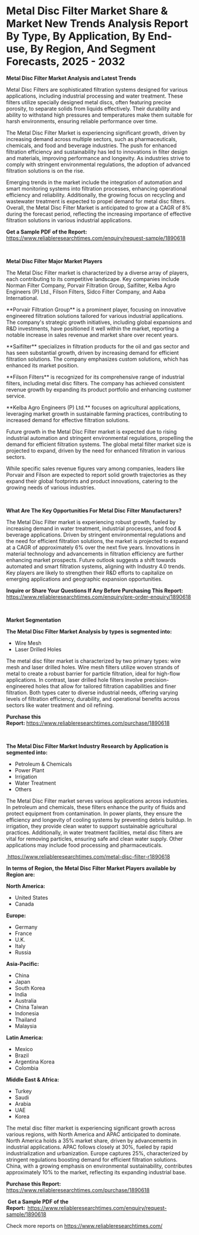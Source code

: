 <p><h1>Metal Disc Filter Market Share & Market New Trends Analysis Report By Type, By Application, By End-use, By Region, And Segment Forecasts, 2025 - 2032</h1></p><p><strong>Metal Disc Filter Market Analysis and Latest Trends</strong></p>
<p><p>Metal Disc Filters are sophisticated filtration systems designed for various applications, including industrial processing and water treatment. These filters utilize specially designed metal discs, often featuring precise porosity, to separate solids from liquids effectively. Their durability and ability to withstand high pressures and temperatures make them suitable for harsh environments, ensuring reliable performance over time.</p><p>The Metal Disc Filter Market is experiencing significant growth, driven by increasing demand across multiple sectors, such as pharmaceuticals, chemicals, and food and beverage industries. The push for enhanced filtration efficiency and sustainability has led to innovations in filter design and materials, improving performance and longevity. As industries strive to comply with stringent environmental regulations, the adoption of advanced filtration solutions is on the rise.</p><p>Emerging trends in the market include the integration of automation and smart monitoring systems into filtration processes, enhancing operational efficiency and reliability. Additionally, the growing focus on recycling and wastewater treatment is expected to propel demand for metal disc filters. Overall, the Metal Disc Filter Market is anticipated to grow at a CAGR of 8% during the forecast period, reflecting the increasing importance of effective filtration solutions in various industrial applications.</p></p>
<p><strong>Get a Sample PDF of the Report:&nbsp;</strong> <a href="https://www.reliableresearchtimes.com/enquiry/request-sample/1890618?utm_campaign=3361&utm_medium=2&utm_source=Github&utm_content=ia&utm_term=11042025&utm_id=metal-disc-filter">https://www.reliableresearchtimes.com/enquiry/request-sample/1890618</a></p>
<p>&nbsp;</p>
<p><strong>Metal Disc Filter Major Market Players</strong></p>
<p><p>The Metal Disc Filter market is characterized by a diverse array of players, each contributing to its competitive landscape. Key companies include Norman Filter Company, Porvair Filtration Group, Saifilter, Kelba Agro Engineers (P) Ltd., Filson Filters, Sidco Filter Company, and Aaba International. </p><p>**Porvair Filtration Group** is a prominent player, focusing on innovative engineered filtration solutions tailored for various industrial applications. The company's strategic growth initiatives, including global expansions and R&D investments, have positioned it well within the market, reporting a notable increase in sales revenue and market share over recent years. </p><p>**Saifilter** specializes in filtration products for the oil and gas sector and has seen substantial growth, driven by increasing demand for efficient filtration solutions. The company emphasizes custom solutions, which has enhanced its market position.</p><p>**Filson Filters** is recognized for its comprehensive range of industrial filters, including metal disc filters. The company has achieved consistent revenue growth by expanding its product portfolio and enhancing customer service.</p><p>**Kelba Agro Engineers (P) Ltd.** focuses on agricultural applications, leveraging market growth in sustainable farming practices, contributing to increased demand for effective filtration solutions.</p><p>Future growth in the Metal Disc Filter market is expected due to rising industrial automation and stringent environmental regulations, propelling the demand for efficient filtration systems. The global metal filter market size is projected to expand, driven by the need for enhanced filtration in various sectors.</p><p>While specific sales revenue figures vary among companies, leaders like Porvair and Filson are expected to report solid growth trajectories as they expand their global footprints and product innovations, catering to the growing needs of various industries.</p></p>
<p>&nbsp;</p>
<p><strong>What Are The Key Opportunities For Metal Disc Filter Manufacturers?</strong></p>
<p><p>The Metal Disc Filter market is experiencing robust growth, fueled by increasing demand in water treatment, industrial processes, and food & beverage applications. Driven by stringent environmental regulations and the need for efficient filtration solutions, the market is projected to expand at a CAGR of approximately 6% over the next five years. Innovations in material technology and advancements in filtration efficiency are further enhancing market prospects. Future outlook suggests a shift towards automated and smart filtration systems, aligning with Industry 4.0 trends. Key players are likely to strengthen their R&D efforts to capitalize on emerging applications and geographic expansion opportunities.</p></p>
<p><strong>Inquire or Share Your Questions If Any Before Purchasing This Report:</strong> <a href="https://www.reliableresearchtimes.com/enquiry/pre-order-enquiry/1890618?utm_campaign=3361&utm_medium=2&utm_source=Github&utm_content=ia&utm_term=11042025&utm_id=metal-disc-filter">https://www.reliableresearchtimes.com/enquiry/pre-order-enquiry/1890618</a></p>
<p>&nbsp;</p>
<p><strong>Market Segmentation</strong></p>
<p><strong>The Metal Disc Filter Market Analysis by types is segmented into:</strong></p>
<p><ul><li>Wire Mesh</li><li>Laser Drilled Holes</li></ul></p>
<p><p>The metal disc filter market is characterized by two primary types: wire mesh and laser drilled holes. Wire mesh filters utilize woven strands of metal to create a robust barrier for particle filtration, ideal for high-flow applications. In contrast, laser drilled hole filters involve precision-engineered holes that allow for tailored filtration capabilities and finer filtration. Both types cater to diverse industrial needs, offering varying levels of filtration efficiency, durability, and operational benefits across sectors like water treatment and oil refining.</p></p>
<p><strong>Purchase this Report:&nbsp;</strong><a href="https://www.reliableresearchtimes.com/purchase/1890618?utm_campaign=3361&utm_medium=2&utm_source=Github&utm_content=ia&utm_term=11042025&utm_id=metal-disc-filter">https://www.reliableresearchtimes.com/purchase/1890618</a></p>
<p>&nbsp;</p>
<p><strong>The Metal Disc Filter Market Industry Research by Application is segmented into:</strong></p>
<p><ul><li>Petroleum & Chemicals</li><li>Power Plant</li><li>Irrigation</li><li>Water Treatment</li><li>Others</li></ul></p>
<p><p>The Metal Disc Filter market serves various applications across industries. In petroleum and chemicals, these filters enhance the purity of fluids and protect equipment from contamination. In power plants, they ensure the efficiency and longevity of cooling systems by preventing debris buildup. In irrigation, they provide clean water to support sustainable agricultural practices. Additionally, in water treatment facilities, metal disc filters are vital for removing particles, ensuring safe and clean water supply. Other applications may include food processing and pharmaceuticals.</p></p>
<p><a href="https://www.reliableresearchtimes.com/metal-disc-filter-r1890618?utm_campaign=3361&utm_medium=2&utm_source=Github&utm_content=ia&utm_term=11042025&utm_id=metal-disc-filter">&nbsp;https://www.reliableresearchtimes.com/metal-disc-filter-r1890618</a></p>
<p><strong>In terms of Region, the Metal Disc Filter Market Players available by Region are:</strong></p>
<p>
    <p> <strong> North America: </strong>
        <ul>
            <li>United States</li>
            <li>Canada</li>
        </ul>
        </p> 
    <p> <strong> Europe: </strong>
        <ul>
            <li>Germany</li>
            <li>France</li>
            <li>U.K.</li>
            <li>Italy</li>
            <li>Russia</li>
        </ul>
        </p> 
    <p> <strong> Asia-Pacific: </strong>
        <ul>
            <li>China</li>
            <li>Japan</li>
            <li>South Korea</li>
            <li>India</li>
            <li>Australia</li>
            <li>China Taiwan</li>
            <li>Indonesia</li>
            <li>Thailand</li>
            <li>Malaysia</li>
        </ul>
        </p> 
    <p> <strong> Latin America: </strong>
        <ul>
            <li>Mexico</li>
            <li>Brazil</li>
            <li>Argentina Korea</li>
            <li>Colombia</li>
        </ul>
        </p> 
    <p> <strong> Middle East & Africa: </strong>
        <ul>
            <li>Turkey</li>
            <li>Saudi</li>
            <li>Arabia</li>
            <li>UAE</li>
            <li>Korea</li>
        </ul>
    </p>
    </p>
<p><p>The metal disc filter market is experiencing significant growth across various regions, with North America and APAC anticipated to dominate. North America holds a 35% market share, driven by advancements in industrial applications. APAC follows closely at 30%, fueled by rapid industrialization and urbanization. Europe captures 25%, characterized by stringent regulations boosting demand for efficient filtration solutions. China, with a growing emphasis on environmental sustainability, contributes approximately 10% to the market, reflecting its expanding industrial base.</p></p>
<p><strong>Purchase this Report: </strong><a href="https://www.reliableresearchtimes.com/purchase/1890618?utm_campaign=3361&utm_medium=2&utm_source=Github&utm_content=ia&utm_term=11042025&utm_id=metal-disc-filter">https://www.reliableresearchtimes.com/purchase/1890618</a></p>
<p>&nbsp;<strong>Get a Sample PDF of the Report:&nbsp;&nbsp;</strong><a href="https://www.reliableresearchtimes.com/enquiry/request-sample/1890618?utm_campaign=3361&utm_medium=2&utm_source=Github&utm_content=ia&utm_term=11042025&utm_id=metal-disc-filter">https://www.reliableresearchtimes.com/enquiry/request-sample/1890618</a></p>
<p><strong></strong></p>
<p>Check more reports on <a href="https://www.reliableresearchtimes.com/?utm_campaign=3361&utm_medium=2&utm_source=Github&utm_content=ia&utm_term=11042025&utm_id=metal-disc-filter">https://www.reliableresearchtimes.com/</a></p>